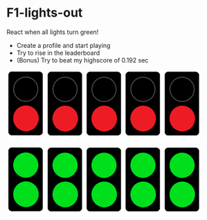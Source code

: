 # F1-lights-out

React when all lights turn green! 

- Create a profile and start playing
- Try to rise in the leaderboard
- (Bonus) Try to beat my highscore of 0.192 sec

![redlights](assets/red_lights450x158.png)

![greenlights](assets/green_lights450x158.png)
